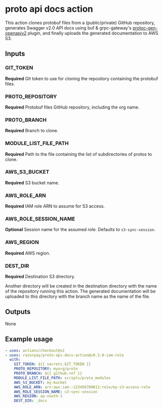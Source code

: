 # proto api docs action

This action clones protobuf files from a (public/private) GitHub repository, generates Swagger v2.0 API docs using buf & grpc-gateway's [protoc-gen-openapiv2](https://github.com/grpc-ecosystem/grpc-gateway/tree/master/protoc-gen-openapiv2) plugin, and finally uploads the generated documentation to AWS S3.

## Inputs

### GIT_TOKEN

**Required** Git token to use for cloning the repository containing the protobuf files.

### PROTO_REPOSITORY

**Required** Protobuf files GitHub repository, including the org name.

### PROTO_BRANCH

**Required** Branch to clone.

### MODULE_LIST_FILE_PATH

**Required** Path to the file containing the list of subdirectories of protos to clone.

### AWS_S3_BUCKET

**Required** S3 bucket name.

### AWS_ROLE_ARN

**Required** IAM role ARN to assume for S3 access.

### AWS_ROLE_SESSION_NAME

**Optional** Session name for the assumed role. Defaults to `s3-sync-session`.

### AWS_REGION

**Required** AWS region.

### DEST_DIR

**Required** Destination S3 directory.

Another directory will be created in the destination directory with the name of the repository running this action. The generated documentation will be uploaded to this directory with the branch name as the name of the file.

## Outputs
None

## Example usage
```yaml
- uses: actions/checkout@v2
- uses: razorpay/proto-api-docs-action@v0.3.0-iam-role
  with:
    GIT_TOKEN: ${{ secrets.GIT_TOKEN }}
    PROTO_REPOSITORY: myorg/proto
    PROTO_BRANCH: ${{ github.ref }}
    MODULE_LIST_FILE_PATH: scripts/proto_modules
    AWS_S3_BUCKET: my-bucket
    AWS_ROLE_ARN: arn:aws:iam::123456789012:role/my-s3-access-role
    AWS_ROLE_SESSION_NAME: s3-sync-session
    AWS_REGION: ap-south-1
    DEST_DIR: _docs

